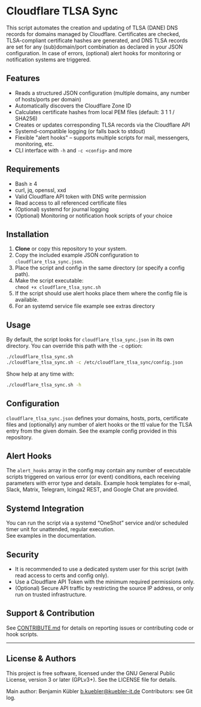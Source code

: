 # Cloudflare TLSA Sync

This script automates the creation and updating of TLSA (DANE) DNS records for domains managed by Cloudflare. Certificates are checked, TLSA-compliant certificate hashes are generated, and DNS TLSA records are set for any (sub)domain/port combination as declared in your JSON configuration. In case of errors, (optional) alert hooks for monitoring or notification systems are triggered.

## Features

- Reads a structured JSON configuration (multiple domains, any number of hosts/ports per domain)
- Automatically discovers the Cloudflare Zone ID
- Calculates certificate hashes from local PEM files (default: 3 1 1 / SHA256)
- Creates or updates corresponding TLSA records via the Cloudflare API
- Systemd-compatible logging (or falls back to stdout)
- Flexible "alert hooks" – supports multiple scripts for mail, messengers, monitoring, etc.
- CLI interface with `-h` and `-c <config>` and more

## Requirements

- Bash ≥ 4
- curl, jq, openssl, xxd
- Valid Cloudflare API token with DNS write permission
- Read access to all referenced certificate files
- (Optional) systemd for journal logging
- (Optional) Monitoring or notification hook scripts of your choice

## Installation

1. **Clone** or copy this repository to your system.
2. Copy the included example JSON configuration to `cloudflare_tlsa_sync.json`.
3. Place the script and config in the same directory (or specify a config path).
4. Make the script executable:  
   `chmod +x cloudflare_tlsa_sync.sh`
5. If the script should use alert hooks place them where the config file is available.
6. For an systemd service file example see extras directory

## Usage

By default, the script looks for `cloudflare_tlsa_sync.json` in its own directory. You can override this path with the `-c` option:

```bash
./cloudflare_tlsa_sync.sh
./cloudflare_tlsa_sync.sh -c /etc/cloudflare_tlsa_sync/config.json
```

Show help at any time with:

```bash
./cloudflare_tlsa_sync.sh -h
```

## Configuration

`cloudflare_tlsa_sync.json` defines your domains, hosts, ports, certificate files and (optionally) any number of alert hooks or the ttl value for the TLSA entry from the given domain. See the example config provided in this repository.

## Alert Hooks

The `alert_hooks` array in the config may contain any number of executable scripts triggered on various error (or event) conditions, each receiving parameters with error type and details. Example hook templates for e-mail, Slack, Matrix, Telegram, Icinga2 REST, and Google Chat are provided.

## Systemd Integration

You can run the script via a systemd “OneShot” service and/or scheduled timer unit for unattended, regular execution.  
See examples in the documentation.

## Security

- It is recommended to use a dedicated system user for this script (with read access to certs and config only).
- Use a Cloudflare API Token with the minimum required permissions only.
- (Optional) Secure API traffic by restricting the source IP address, or only run on trusted infrastructure.

## Support & Contribution

See [CONTRIBUTE.md](CONTRIBUTE.md) for details on reporting issues or contributing code or hook scripts.

---

## License & Authors

This project is free software, licensed under the GNU General Public License, version 3 or later (GPLv3+).
See the LICENSE file for details.

Main author: Benjamin Kübler <b.kuebler@kuebler-it.de>
Contributors: see Git log.
